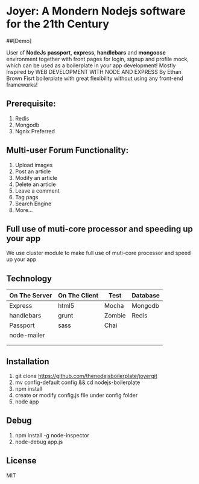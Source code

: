 Joyer: A Mondern Nodejs software for the 21th Century
============

##[Demo]

User of **NodeJs**  **passport**, **express**, **handlebars** and **mongoose** environment
together with front pages for login, signup and profile mock, which can be used as a boilerplate in your app development! Mostly Inspired by WEB DEVELOPMENT WITH NODE AND EXPRESS By Ethan Brown
Fisrt boilerplate with great flexibility without using any front-end frameworks!

Prerequisite:
------------
1. Redis
2. Mongodb
3. Ngnix Preferred

Multi-user Forum Functionality:
------------
1. Upload images
2. Post an article
3. Modify an article
4. Delete an article
5. Leave a comment
6. Tag pags
7. Search Engine 
8. More...


Full use of muti-core processor and speeding up your app
------------
We use cluster module to make full use of muti-core processor and speed up your app

Technology
------------

| On The Server | On The Client  | Test     | Database      |
| ------------- | -------------- | -------- | ------------- |
| Express       | html5          | Mocha    | Mongodb       |
| handlebars    | grunt          | Zombie   | Redis         |
| Passport      | sass           | Chai     |               |
| node-mailer   |                |          |               |
|               |                |          |               |
|               |                |          |               |


Installation
-------------

1. git clone https://github.com/thenodejsboilerplate/joyergit
2. mv config-default config && cd nodejs-boilerplate
3. npm install
4. create or modify config.js file under config folder
5. node app


Debug
-------
1. npm install -g node-inspector
2. node-debug app.js


License
------------

MIT

